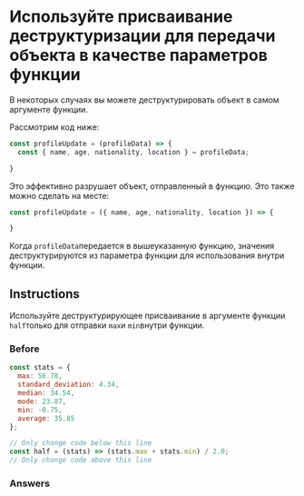 # Используйте присваивание деструктуризации для передачи объекта в качестве параметров функции
В некоторых случаях вы можете деструктурировать объект в самом аргументе функции.

Рассмотрим код ниже:
```javascript
const profileUpdate = (profileData) => {
  const { name, age, nationality, location } = profileData;

}
```
Это эффективно разрушает объект, отправленный в функцию. Это также можно сделать на месте:
```javascript
const profileUpdate = ({ name, age, nationality, location }) => {

}
```
Когда `profileData`передается в вышеуказанную функцию, значения деструктурируются из параметра функции для использования внутри функции.
## Instructions
Используйте деструктурирующее присваивание в аргументе функции `half`только для отправки `max`и `min`внутри функции.
### Before
```javascript
const stats = {
  max: 56.78,
  standard_deviation: 4.34,
  median: 34.54,
  mode: 23.87,
  min: -0.75,
  average: 35.85
};

// Only change code below this line
const half = (stats) => (stats.max + stats.min) / 2.0; 
// Only change code above this line
```
### Answers
```javascript

```
